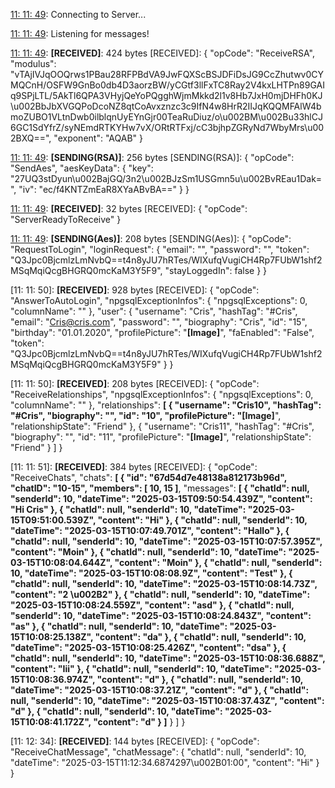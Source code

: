[11: 11: 49]:
Connecting to Server...

[11: 11: 49]:
Connected!

[11: 11: 49]:
Listening for messages!

[11: 11: 49]:
**[RECEIVED]**: 424 bytes
[RECEIVED]: {
  "opCode": "ReceiveRSA",
  "modulus": "vTAjIVJqOOQrws1PBau28RFPBdVA9JwFQXScBSJDFiDsJG9CcZhutwv0CYMQCnH/OSFW9GnBo0db4D3aorzBW/yCGtf3llFxTC8Ray2V4kxLHTPn89GAIq9SPjLTL/5AkTl6QPA3VHyjQeYoPQgghWjmMkkd2l1v8Hb7JxH0mjDHFh0KJ\u002BbJbXVGQPoDcoNZ8qtCoAvxznzc3c9IfN4w8HrR2IIJqKQQMFAlW4bmoZUBO1VLtnDwb0ilblqnUyEYnGjr00TeaRuDiuz/o\u002BM\u002Bu33hlCJ6GC1SdYfrZ/syNEmdRTKYHw7vX/ORtRTFxj/cC3bjhpZGRyNd7WbyMrs\u002BXQ==",
  "exponent": "AQAB"
}

[11: 11: 49]:
**[SENDING(RSA)]**: 256 bytes
[SENDING(RSA)]: {
  "opCode": "SendAes",
  "aesKeyData": {
    "key": "27UQ3stDyun\u002BajGQ/3n2\u002BJzSm1USGmn5u\u002BvREau1Dak=",
    "iv": "ec/f4KNTZmEaR8XYaABvBA=="
  }
}

[11: 11: 49]:
**[RECEIVED]**: 32 bytes
[RECEIVED]: {
  "opCode": "ServerReadyToReceive"
}

[11: 11: 49]:
**[SENDING(Aes)]**: 208 bytes
[SENDING(Aes)]: {
  "opCode": "RequestToLogin",
  "loginRequest": {
    "email": "",
    "password": "",
    "token": "Q3Jpc0BjcmlzLmNvbQ==t4n8yJU7hRTes/WIXufqVugiCH4Rp7FUbW1shf2MSqMqiQcgBHGRQ0mcKaM3Y5F9",
    "stayLoggedIn": false
  }
}

[11: 11: 50]:
**[RECEIVED]**: 928 bytes
[RECEIVED]: {
  "opCode": "AnswerToAutoLogin",
  "npgsqlExceptionInfos": {
    "npgsqlExceptions": 0,
    "columnName": ""
  },
  "user": {
    "username": "Cris",
    "hashTag": "#Cris",
    "email": "Cris@cris.com",
    "password": "",
    "biography": "Cris",
    "id": "15",
    "birthday": "01.01.2020",
    "profilePicture": "**[Image]**",
    "faEnabled": "False",
    "token": "Q3Jpc0BjcmlzLmNvbQ==t4n8yJU7hRTes/WIXufqVugiCH4Rp7FUbW1shf2MSqMqiQcgBHGRQ0mcKaM3Y5F9"
  }
}

[11: 11: 50]:
**[RECEIVED]**: 208 bytes
[RECEIVED]: {
  "opCode": "ReceiveRelationships",
  "npgsqlExceptionInfos": {
    "npgsqlExceptions": 0,
    "columnName": ""
  },
  "relationships": **[
    {
      "username": "Cris10",
      "hashTag": "#Cris",
      "biography": "",
      "id": "10",
      "profilePicture": "[Image]**",
      "relationshipState": "Friend"
    },
    {
      "username": "Cris11",
      "hashTag": "#Cris",
      "biography": "",
      "id": "11",
      "profilePicture": "**[Image]**",
      "relationshipState": "Friend"
    }
  ]
}

[11: 11: 51]:
**[RECEIVED]**: 384 bytes
[RECEIVED]: {
  "opCode": "ReceiveChats",
  "chats": **[
    {
      "id": "67d54d7e48138a812173b96d",
      "chatID": "10-15",
      "members": [
        10,
        15
      ]**,
      "messages": **[
        {
          "chatId": null,
          "senderId": 10,
          "dateTime": "2025-03-15T09:50:54.439Z",
          "content": "Hi Cris"
        },
        {
          "chatId": null,
          "senderId": 10,
          "dateTime": "2025-03-15T09:51:00.539Z",
          "content": "Hi"
        },
        {
          "chatId": null,
          "senderId": 10,
          "dateTime": "2025-03-15T10:07:49.701Z",
          "content": "Hallo"
        },
        {
          "chatId": null,
          "senderId": 10,
          "dateTime": "2025-03-15T10:07:57.395Z",
          "content": "Moin"
        },
        {
          "chatId": null,
          "senderId": 10,
          "dateTime": "2025-03-15T10:08:04.644Z",
          "content": "Moin"
        },
        {
          "chatId": null,
          "senderId": 10,
          "dateTime": "2025-03-15T10:08:08.9Z",
          "content": "Test"
        },
        {
          "chatId": null,
          "senderId": 10,
          "dateTime": "2025-03-15T10:08:14.73Z",
          "content": "2 \u002B2"
        },
        {
          "chatId": null,
          "senderId": 10,
          "dateTime": "2025-03-15T10:08:24.559Z",
          "content": "asd"
        },
        {
          "chatId": null,
          "senderId": 10,
          "dateTime": "2025-03-15T10:08:24.843Z",
          "content": "as"
        },
        {
          "chatId": null,
          "senderId": 10,
          "dateTime": "2025-03-15T10:08:25.138Z",
          "content": "da"
        },
        {
          "chatId": null,
          "senderId": 10,
          "dateTime": "2025-03-15T10:08:25.426Z",
          "content": "dsa"
        },
        {
          "chatId": null,
          "senderId": 10,
          "dateTime": "2025-03-15T10:08:36.688Z",
          "content": "Iii"
        },
        {
          "chatId": null,
          "senderId": 10,
          "dateTime": "2025-03-15T10:08:36.974Z",
          "content": "d"
        },
        {
          "chatId": null,
          "senderId": 10,
          "dateTime": "2025-03-15T10:08:37.21Z",
          "content": "d"
        },
        {
          "chatId": null,
          "senderId": 10,
          "dateTime": "2025-03-15T10:08:37.43Z",
          "content": "d"
        },
        {
          "chatId": null,
          "senderId": 10,
          "dateTime": "2025-03-15T10:08:41.172Z",
          "content": "d"
        }
      ]**
    }
  ]
}

[11: 12: 34]:
**[RECEIVED]**: 144 bytes
[RECEIVED]: {
  "opCode": "ReceiveChatMessage",
  "chatMessage": {
    "chatId": null,
    "senderId": 10,
    "dateTime": "2025-03-15T11:12:34.6874297\u002B01:00",
    "content": "Hi"
  }
}

